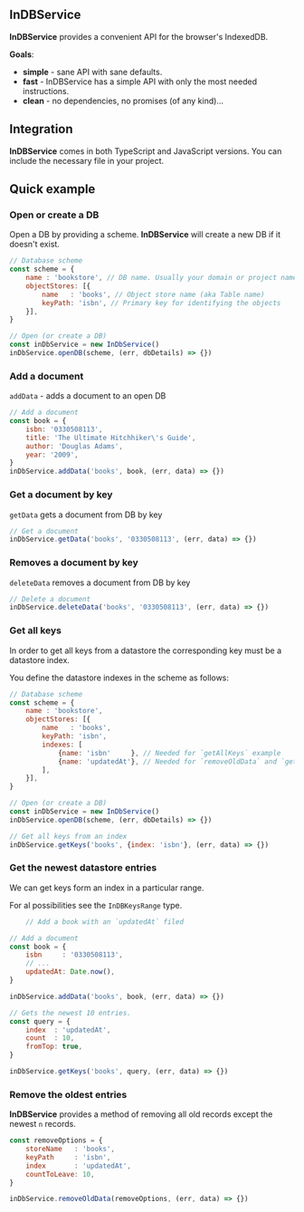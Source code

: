 ## InDBService

**InDBService** provides a convenient API for the browser's IndexedDB.

**Goals**:
- **simple** - sane API with sane defaults.
- **fast** - InDBService has a simple API with only the most needed instructions.
- **clean** - no dependencies, no promises (of any kind)...

## Integration

**InDBService** comes in both TypeScript and JavaScript versions. You can include the necessary file in your project.

## Quick example


### Open or create a DB
Open a DB by providing a scheme. **InDBService**  will create a new DB if it doesn't exist. 

```js
// Database scheme
const scheme = {
	name : 'bookstore', // DB name. Usually your domain or project name.
	objectStores: [{
		name   : 'books', // Object store name (aka Table name)
		keyPath: 'isbn', // Primary key for identifying the objects
	}],
}

// Open (or create a DB)
const inDbService = new InDbService()
inDbService.openDB(scheme, (err, dbDetails) => {})
```

### Add a document

`addData` - adds a document to an open DB

```js
// Add a document
const book = {
	isbn: '0330508113',
	title: 'The Ultimate Hitchhiker\'s Guide',
    author: 'Douglas Adams',
    year: '2009',
}
inDbService.addData('books', book, (err, data) => {})
```

### Get a document by key

`getData` gets a document from DB by key

```js
// Get a document
inDbService.getData('books', '0330508113', (err, data) => {})
```

### Removes a document by key

`deleteData` removes a document from DB by key

```js
// Delete a document
inDbService.deleteData('books', '0330508113', (err, data) => {})
```

### Get all keys

In order to get all keys from a datastore the corresponding key must be a datastore index.

You define the datastore indexes in the scheme as follows:

```js
// Database scheme
const scheme = {
	name : 'bookstore',
	objectStores: [{
		name   : 'books',
		keyPath: 'isbn',
        indexes: [
	        {name: 'isbn'     }, // Needed for `getAllKeys` example
	        {name: 'updatedAt'}, // Needed for `removeOldData` and `getRecentDataKeys` examples
        ],
    }],
}

// Open (or create a DB)
const inDbService = new InDbService()
inDbService.openDB(scheme, (err, dbDetails) => {})

// Get all keys from an index
inDbService.getKeys('books', {index: 'isbn'}, (err, data) => {})
```

### Get the newest datastore entries

We can get keys form an index in a particular range.

For al possibilities see the `InDBKeysRange` type.

```js
    // Add a book with an `updatedAt` filed

// Add a document
const book = {
    isbn     : '0330508113',
    // ... 
    updatedAt: Date.now(),
}

inDbService.addData('books', book, (err, data) => {})

// Gets the newest 10 entries.
const query = {
    index  : 'updatedAt',
    count  : 10,
    fromTop: true,
}

inDbService.getKeys('books', query, (err, data) => {})
```

### Remove the oldest entries

**InDBService** provides a method of removing all old records except the newest `n` records.

```js
const removeOptions = {
    storeName   : 'books',
    keyPath     : 'isbn',
    index       : 'updatedAt',
    countToLeave: 10,
}

inDbService.removeOldData(removeOptions, (err, data) => {})
```
